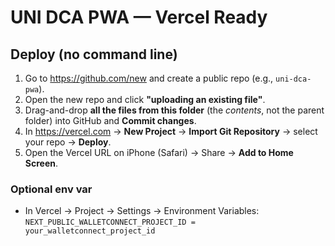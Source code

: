 
# UNI DCA PWA — Vercel Ready

## Deploy (no command line)
1. Go to https://github.com/new and create a public repo (e.g., `uni-dca-pwa`).
2. Open the new repo and click **"uploading an existing file"**.
3. Drag-and-drop **all the files from this folder** (the *contents*, not the parent folder) into GitHub and **Commit changes**.
4. In https://vercel.com → **New Project** → **Import Git Repository** → select your repo → **Deploy**.
5. Open the Vercel URL on iPhone (Safari) → Share → **Add to Home Screen**.

### Optional env var
- In Vercel → Project → Settings → Environment Variables:  
  `NEXT_PUBLIC_WALLETCONNECT_PROJECT_ID = your_walletconnect_project_id`
